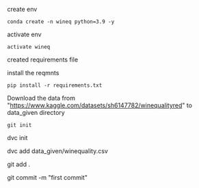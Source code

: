 create env

```wind cmd
conda create -n wineq python=3.9 -y
```

activate env
```window cmd
activate wineq
```

created requirements file

install the reqmnts
``` window cmd
pip install -r requirements.txt
````

Download the data from "https://www.kaggle.com/datasets/sh6147782/winequalityred" to data_given directory

```
git init
```

dvc init

dvc add data_given/winequality.csv

git add .

git commit -m "first commit"
